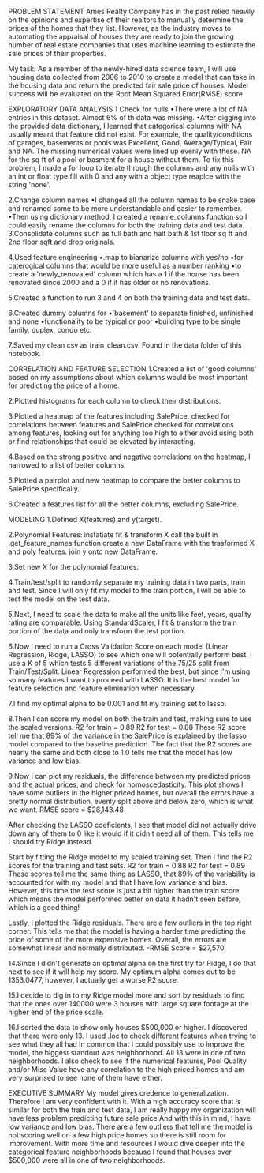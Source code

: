 PROBLEM STATEMENT
Ames Realty Company has in the past relied heavily on the opinions and expertise of their realtors to manually determine the prices of the homes that they list. However, as the industry moves to automating the appraisal of houses they are ready to join the growing number of real estate companies that uses machine learning to estimate the sale prices of their properties.

My task: As a member of the newly-hired data science team, I will use housing data collected from 2006 to 2010 to create a model that can take in the housing data and return the predicted fair sale price of houses. Model success will be evaluated on the Root Mean Squared Error(RMSE) score.


EXPLORATORY DATA ANALYSIS
1 Check for nulls
•There were a lot of NA entries in this dataset. Almost 6% of th data was missing.
•After digging into the provided data dictionary, I learned that categorical columns with NA usually meant that feature did not exist. For example, the quality/conditions of garages, basements or pools was Excellent, Good, Average/Typical, Fair and NA. The missing numerical values were lined up evenly with these. NA for the sq ft of a pool or basment for a house without them. To fix this problem, I made a for loop to iterate through the columns and any nulls with an int or float type fill with 0 and any with a object type reaplce with the string 'none'.

2.Change column names
•I changed all the column names to be snake case and renamed some to be more understandable and easier to remember.
•Then using dictionary method, I created a rename_columns function so I could easily rename the columns for both the training data and test data.
3.Consolidate columns such as full bath and half bath & 1st floor sq ft and 2nd floor sqft and drop originals.

4.Used feature engineering
•.map to bianarize columns with yes/no
•for caterogical columns that would be more useful as a number ranking
•to create a 'newly_renovated' column which has a 1 if the house has been renovated since 2000 and a 0 if it has older or no renovations.

5.Created a function to run 3 and 4 on both the training data and test data.

6.Created dummy columns for
•'basement' to separate finished, unfinished and none
•functionality to be typical or poor
•building type to be single family, duplex, condo etc.

7.Saved my clean csv as train_clean.csv. Found in the data folder of this notebook.

CORRELATION AND FEATURE SELECTION
1.Created a list of 'good columns' based on my assumptions about which columns would be most important for predicting the price of a home.

2.Plotted histograms for each column to check their distributions.

3.Plotted a heatmap of the features including SalePrice.
checked for correlations between features and SalePrice
checked for correlations among features, looking out for anything too high to either avoid using both or find relationships that could be elevated by interacting.

4.Based on the strong positive and negative correlations on the heatmap, I narrowed to a list of better columns.

5.Plotted a pairplot and new heatmap to compare the better columns to SalePrice specifically.

6.Created a features list for all the better columns, excluding SalePrice.

MODELING
1.Defined X(features) and y(target).

2.Polynomial Features:
instatiate
fit & transform X
call the built in .get_feature_names function
create a new DataFrame with the trasformed X and poly features.
join y onto new DataFrame.


3.Set new X for the polynomial features.

4.Train/test/split to randomly separate my training data in two parts, train and test. Since I will only fit my model to the train portion, I will be able to test the model on the test data.

5.Next, I need to scale the data to make all the units like feet, years, quality rating are comparable.
Using StandardScaler, I fit & transform the train portion of the data and only transform the test portion.

6.Now I need to run a Cross Validation Score on each model (Linear Regression, Ridge, LASSO) to see which one will potentially perform best. I use a K of 5 which tests 5 different variations of the 75/25 split from Train/Test/Split.
Linear Regression performed the best, but since I'm using so many features I want to proceed with LASSO. It is the best model for feature selection and feature elimination when necessary.

7.I find my optimal alpha to be 0.001 and fit my training set to lasso.

8.Then I can score my model on both the train and test, making sure to use the scaled versions.
R2 for train = 0.89
R2 for test = 0.88
These R2 score tell me that 89% of the variance in the SalePrice is explained by the lasso model compared to the baseline prediction. The fact that the R2 scores are nearly the same and both close to 1.0 tells me that the model has low variance and low bias.

9.Now I can plot my residuals, the difference between my predicted prices and the actual prices, and check for homoscedasticity.
This plot shows I have some outliers in the higher priced homes, but overall the errors have a pretty normal distribution, evenly split above and below zero, which is what we want.
RMSE score = $28,143.48

After checking the LASSO coeficients, I see that model did not actually drive down any of them to 0 like it would if it didn't need all of them. This tells me I should try Ridge instead.

Start by fitting the Ridge model to my scaled training set. Then I find the R2 scores for the training and test sets.
R2 for train = 0.88
R2 for test = 0.89
These scores tell me the same thing as LASSO, that 89% of the variability is accounted for with my model and that I have low variance and bias. However, this time the test score is just a bit higher than the train score which means the model performed better on data it hadn't seen before, which is a good thing!

Lastly, I plotted the Ridge residuals.
There are a few outliers in the top right corner. This tells me that the model is having a harder time predicting the price of some of the more expensive homes. Overall, the errors are somewhat linear and normally distributed. -RMSE Score = $27,570

14.Since I didn't generate an optimal alpha on the first try for Ridge, I do that next to see if it will help my score. My optimum alpha comes out to be 1353.0477, however, I actually get a worse R2 score.

15.I decide to dig in to my Ridge model more and sort by residuals to find that the ones over 140000 were 3 houses with large square footage at the higher end of the price scale.

16.I sorted the data to show only houses  $500,000 or higher. I discovered that there were only 13.
I used .loc to check different features when trying to see what they all had in common that I could possibly use to improve the model, the biggest standout was neighborhood. All 13 were in one of two neighborhoods.
I also check to see if the numerical features, Pool Quality and/or Misc Value have any correlation to the high priced homes and am very surprised to see none of them have either.

EXECUTIVE SUMMARY
My model gives credence to generalization. Therefore I am very confident with it. With a high accuracy score that is similar for both the train and test data, I am really happy my organization will have less problem predicting future sale price.And with this in mind, I have low variance and low bias. There are a few outliers that tell me the model is not scoring well on a few high price homes so there is still room for improvement. With more time and resources I would dive deeper into the categorical feature neighborhoods because I found that houses over $500,000 were all in one of two neighborhoods.